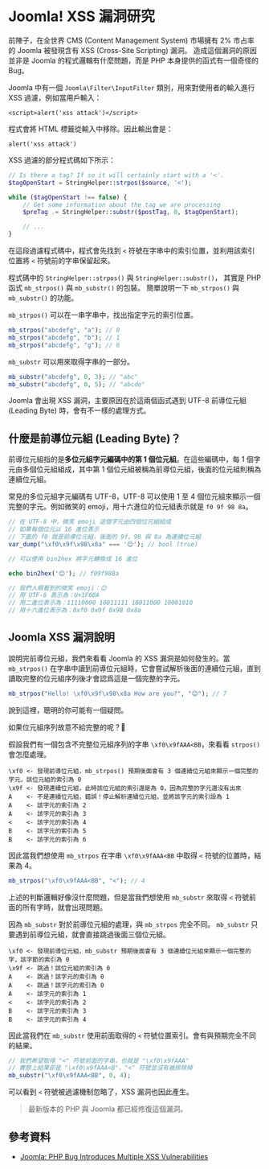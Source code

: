 # Joomla! XSS 漏洞研究

前陣子，在全世界 CMS (Content Management System) 市場擁有 2% 市占率的 Joomla 被發現含有 XSS (Cross-Site Scripting) 漏洞。 造成這個漏洞的原因並非是 Joomla 的程式邏輯有什麼問題，而是 PHP 本身提供的函式有一個奇怪的 Bug。

Joomla 中有一個 `Joomla\Filter\InputFilter` 類別，用來對使用者的輸入進行 XSS 過濾，例如當用戶輸入：

```text
<script>alert('xss attack')</script>
```

程式會將 HTML 標籤從輸入中移除。因此輸出會是：

```text
alert('xss attack')
```

XSS 過濾的部分程式碼如下所示：

```php
// Is there a tag? If so it will certainly start with a '<'.
$tagOpenStart = StringHelper::strpos($source, '<');

while ($tagOpenStart !== false) {
    // Get some information about the tag we are processing
    $preTag .= StringHelper::substr($postTag, 0, $tagOpenStart);

    // ...
}
```

在這段過濾程式碼中，程式會先找到 `<` 符號在字串中的索引位置，並利用該索引位置將 `<` 符號前的字串保留起來。

程式碼中的 `StringHelper::strpos()` 與 `StringHelper::substr()`， 其實是 PHP 函式 `mb_strpos()` 與 `mb_substr()` 的包裝。 簡單說明一下 `mb_strpos()` 與 `mb_substr()` 的功能。

`mb_strpos()` 可以在一串字串中，找出指定字元的索引位置。

```php
mb_strpos("abcdefg", "a"); // 0
mb_strpos("abcdefg", "b"); // 1
mb_strpos("abcdefg", "g"); // 6
```

`mb_substr` 可以用來取得字串的一部分。

```php
mb_substr("abcdefg", 0, 3); // "abc"
mb_substr("abcdefg", 0, 5); // "abcde"
```

Joomla 會出現 XSS 漏洞，主要原因在於這兩個函式遇到 UTF-8 前導位元組 (Leading Byte) 時，會有不一樣的處理方式。

## 什麼是前導位元組 (Leading Byte)？

前導位元組指的是**多位元組字元編碼中的第 1 個位元組**。在這些編碼中，每 1 個字元由多個位元組組成，其中第 1 個位元組被稱為前導位元組，後面的位元組則稱為連續位元組。

常見的多位元組字元編碼有 UTF-8，UTF-8 可以使用 1 至 4 個位元組來顯示一個完整的字元。例如微笑的 emoji，用十六進位的位元組表示就是 `f0 9f 98 8a`。

```php
// 在 UTF-8 中，微笑 emoji 這個字元由四個位元組組成
// 如果每個位元以 16 進位表示
// 下面的 f0 就是前導位元組，後面的 9f、98 與 8a 為連續位元組
var_dump("\xf0\x9f\x98\x8a" === '😊'); // bool (true)

// 可以使用 bin2hex 將字元轉換成 16 進位

echo bin2hex('😊'); // f09f988a

// 我們人眼看到的微笑 emoji：😊
// 用 UTF-8 表示為：U+1F60A
// 用二進位表示為：11110000 10011111 10011000 10001010
// 用十六進位表示為：0xf0 0x9f 0x98 0x8a
```

## Joomla XSS 漏洞說明

說明完前導位元組，我們來看看 Joomla 的 XSS 漏洞是如何發生的。當 `mb_strpos()` 在字串中讀到前導位元組時，它會嘗試解析後面的連續位元組，直到讀取完整的位元組序列後才會認爲這是一個完整的字元。

```php
mb_strpos("Hello! \xf0\x9f\x98\x8a How are you?", "😊"); // 7
```

說到這裡，聰明的你可能有一個疑問。

如果位元組序列故意不給完整的呢？🤔

假設我們有一個包含不完整位元組序列的字串 `\xf0\x9fAAA<BB`，來看看 `strpos()` 會怎麼處理。

```text
\xf0 <- 發現前導位元組，mb_strpos() 預期後面會有 3 個連續位元組來顯示一個完整的字元，該位元組的索引為 0
\x9f <- 發現連續位元組，此時該位元組的索引還是為 0，因為完整的字元還沒有出來
A    <- 不是連續位元組，錯誤！停止解析連續位元組，並將該字元的索引設為 1
A    <- 該字元的索引為 2
A    <- 該字元的索引為 3
<    <- 該字元的索引為 4
B    <- 該字元的索引為 5
B    <- 該字元的索引為 6
```

因此當我們想使用 `mb_strpos` 在字串 `\xf0\x9fAAA<BB` 中取得 `<` 符號的位置時，結果為 4。

```php
mb_strpos("\xf0\x9fAAA<BB", "<"); // 4
```

上述的判斷邏輯好像沒什麼問題，但是當我們想使用 `mb_substr` 來取得 `<` 符號前面的所有字時，就會出現問題。

因為 `mb_substr` 對於前導位元組的處理，與 `mb_strpos` 完全不同。
`mb_substr` 只要遇到前導位元組，就會直接跳過後面三個位元組。

```text
\xf0 <- 發現前導位元組，mb_substr 預期後面會有 3 個連續位元組來顯示一個完整的字，該字節的索引為 0
\x9f <- 跳過！該位元組的索引為 0
A    <- 跳過！該字元的索引為 0
A    <- 跳過！該字元的索引為 0
A    <- 該字元的索引為 1
<    <- 該字元的索引為 2
B    <- 該字元的索引為 3
B    <- 該字元的索引為 4
```

因此當我們在 `mb_substr` 使用前面取得的 `<` 符號位置索引。會有與預期完全不同的結果。

```php
// 我們希望取得 "<" 符號前面的字串，也就是 "\xf0\x9fAAA"
// 實際上結果卻是 "\xf0\x9fAAA<B"，"<" 符號並沒有被排除掉
mb_substr("\xf0\x9fAAA<BB", 0, 4);
```

可以看到 `<` 符號被過濾機制忽略了，XSS 漏洞也因此產生。

> 最新版本的 PHP 與 Joomla 都已經修復這個漏洞。

## 參考資料

- [Joomla: PHP Bug Introduces Multiple XSS Vulnerabilities](https://www.sonarsource.com/blog/joomla-multiple-xss-vulnerabilities/)

